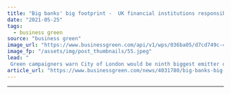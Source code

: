 ```yaml
---
title: "Big banks' big footprint -  UK financial institutions responsible for double UK's annual carbon emissions, report warns"
date: "2021-05-25"
tags: 
  - business green
source: "business green"
image_url: "https://www.businessgreen.com/api/v1/wps/036ba05/d7cd749c-4628-4a9c-a398-b105e3e248fa/5/city-of-london-small-185x114.jpeg"
image_fp: "/assets/img/post_thumbnails/55.jpeg"
lead: "
 Green campaigners warn City of London would be ninth biggest emitter of CO2 in world if it was a country in fresh analysis of financial sector's environmental impact ..."
article_url: "https://www.businessgreen.com/news/4031780/big-banks-big-footprint-uk-financial-institutions-responsible-double-uk-annual-carbon-emissions-report-warns"
---
```


---
